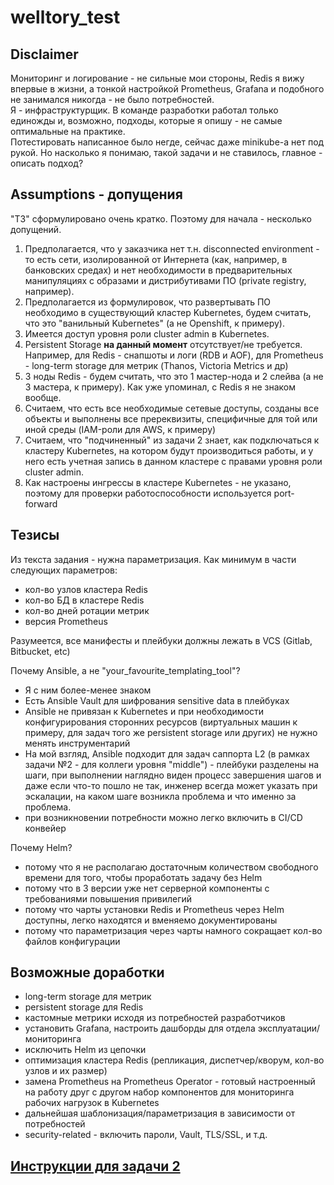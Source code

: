 # welltory_test

## Disclaimer

Мониторинг и логирование - не сильные мои стороны, Redis я вижу впервые в жизни, а тонкой настройкой Prometheus, Grafana и подобного не занимался никогда - не было потребностей.  
Я - инфраструктурщик. В команде разработки работал только единожды и, возможно, подходы, которые я опишу - не самые оптимальные на практике.  
Потестировать написанное было негде, сейчас даже minikube-а нет под рукой. Но насколько я понимаю, такой задачи и не ставилось, главное - описать подход?  

## Assumptions - допущения

"ТЗ" сформулировано очень кратко. Поэтому для начала - несколько допущений. 
1) Предполагается, что у заказчика нет т.н. disconnected environment - то есть сети, изолированной от Интернета (как, например, в банковских средах) и нет необходимости в предварительных манипуляциях с образами и дистрибутивами ПО (private registry, например). 
2) Предполагается из формулировок, что развертывать ПО необходимо в существующий кластер Kubernetes, будем считать, что это "ванильный Kubernetes" (а не Openshift, к примеру).
3) Имеется доступ уровня роли cluster admin в Kubernetes.
4) Persistent Storage **на данный момент** отсутствует/не требуется. Например, для Redis - снапшоты и логи (RDB и AOF), для Prometheus - long-term storage для метрик (Thanos, Victoria Metrics и др)
5) 3 ноды Redis - будем считать, что это 1 мастер-нода и 2 слейва (а не 3 мастера, к примеру). Как уже упоминал, с Redis я не знаком вообще.
6) Считаем, что есть все необходимые сетевые доступы, созданы все объекты и выполнены все пререквизиты, специфичные для той или иной среды (IAM-роли для AWS, к примеру)
7) Считаем, что "подчиненный" из задачи 2 знает, как подключаться к кластеру Kubernetes, на котором будут производиться работы, и у него есть учетная запись в данном кластере с правами уровня роли cluster admin. 
8) Как настроены ингрессы в кластере Kubernetes - не указано, поэтому для проверки работоспособности используется port-forward


## Тезисы

Из текста задания - нужна параметризация. Как минимум в части следующих параметров:
- кол-во узлов кластера Redis
- кол-во БД в кластере Redis
- кол-во дней ротации метрик
- версия Prometheus

Разумеется, все манифесты и плейбуки должны лежать в VCS (Gitlab, Bitbucket, etc)

Почему Ansible, а не "your_favourite_templating_tool"?
- Я с ним более-менее знаком
- Есть Ansible Vault для шифрования sensitive data в плейбуках
- Ansible не привязан к Kubernetes и при необходимости конфигурирования сторонних ресурсов (виртуальных машин к примеру, для задач того же persistent storage или других) не нужно менять инструментарий
- На мой взгляд, Ansible подходит для задач саппорта L2 (в рамках задачи №2 - для коллеги уровня "middle") - плейбуки разделены на шаги, при выполнении наглядно виден процесс завершения шагов и даже если что-то пошло не так, инженер всегда может указать при эскалации, на каком шаге возникла проблема и что именно за проблема.
- при возникновении потребности можно легко включить в CI/CD конвейер

Почему Helm?
- потому что я не располагаю достаточным количеством свободного времени для того, чтобы проработать задачу без Helm
- потому что в 3 версии уже нет серверной компоненты с требованиями повышения привилегий
- потому что чарты установки Redis и Prometheus через Helm доступны, легко находятся и вменяемо документированы
- потому что параметризация через чарты намного сокращает кол-во файлов конфигурации

## Возможные доработки

- long-term storage для метрик
- persistent storage для Redis
- кастомные метрики исходя из потребностей разработчиков
- установить Grafana, настроить дашборды для отдела эксплуатации/мониторинга
- исключить Helm из цепочки
- оптимизация кластера Redis (репликация, диспетчер/кворум, кол-во узлов и их размер)
- замена Prometheus на Prometheus Operator - готовый настроенный на работу друг с другом набор компонентов для мониторинга рабочих нагрузок в Kubernetes
- дальнейшая шаблонизация/параметризация в зависимости от потребностей
- security-related - включить пароли, Vault, TLS/SSL, и т.д.

## [Инструкции для задачи 2](Manual.md)
